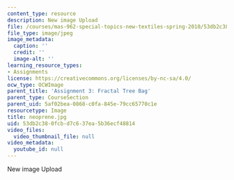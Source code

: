 ```yaml
---
content_type: resource
description: New image Upload
file: /courses/mas-962-special-topics-new-textiles-spring-2010/53db2c380fcbd7c637ea5b36ecf48814_neoprene.jpg
file_type: image/jpeg
image_metadata:
  caption: ''
  credit: ''
  image-alt: ''
learning_resource_types:
- Assignments
license: https://creativecommons.org/licenses/by-nc-sa/4.0/
ocw_type: OCWImage
parent_title: 'Assignment 3: Fractal Tree Bag'
parent_type: CourseSection
parent_uid: 5af02bea-0868-c0fa-845e-79cc65770c1e
resourcetype: Image
title: neoprene.jpg
uid: 53db2c38-0fcb-d7c6-37ea-5b36ecf48814
video_files:
  video_thumbnail_file: null
video_metadata:
  youtube_id: null
---
```

New image Upload